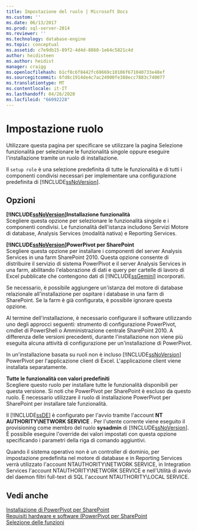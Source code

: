 ```yaml
---
title: Impostazione del ruolo | Microsoft Docs
ms.custom: ''
ms.date: 06/13/2017
ms.prod: sql-server-2014
ms.reviewer: ''
ms.technology: database-engine
ms.topic: conceptual
ms.assetid: c7e9db15-89f2-4d4d-8860-1e64c5821c4d
author: heidisteen
ms.author: heidist
manager: craigg
ms.openlocfilehash: b1cf8c6f8442fc69669c10106f671040733e48ef
ms.sourcegitcommit: 6fd8c1914de4c7ac24900fe388ecc7883c740077
ms.translationtype: MT
ms.contentlocale: it-IT
ms.lasthandoff: 04/26/2020
ms.locfileid: "66092228"
---
```

# <a name="setup-role"></a>Impostazione ruolo
  Utilizzare questa pagina per specificare se utilizzare la pagina Selezione funzionalità per selezionare le funzionalità singole oppure eseguire l'installazione tramite un ruolo di installazione.  
  
 Il `setup role` è una selezione predefinita di tutte le funzionalità e di tutti i componenti condivisi necessari per implementare una configurazione predefinita di [!INCLUDE[ssNoVersion](../../includes/ssnoversion-md.md)].  
  
## <a name="options"></a>Opzioni  
 **[!INCLUDE[ssNoVersion](../../includes/ssnoversion-md.md)]Installazione funzionalità**  
 Scegliere questa opzione per selezionare le funzionalità singole e i componenti condivisi. Le funzionalità dell'istanza includono Servizi Motore di database, Analysis Services (modalità nativa) e Reporting Services.  
  
 **[!INCLUDE[ssNoVersion](../../includes/ssnoversion-md.md)]PowerPivot per SharePoint**  
 Scegliere questa opzione per installare i componenti del server Analysis Services in una farm SharePoint 2010. Questa opzione consente di distribuire il servizio di sistema PowerPivot e il server Analysis Services in una farm, abilitando l'elaborazione di dati e query per cartelle di lavoro di Excel pubblicate che contengono dati di [!INCLUDE[ssGemini](../../includes/ssgemini-md.md)] incorporati.  
  
 Se necessario, è possibile aggiungere un'istanza del motore di database relazionale all'installazione per ospitare i database in una farm di SharePoint. Se la farm è già configurata, è possibile ignorare questa opzione.  
  
 Al termine dell'installazione, è necessario configurare il software utilizzando uno degli approcci seguenti: strumento di configurazione PowerPivot, cmdlet di PowerShell o Amministrazione centrale SharePoint 2010. A differenza delle versioni precedenti, durante l'installazione non viene più eseguita alcuna attività di configurazione per un'installazione di PowerPivot.  
  
 In un'installazione basata su ruoli non è incluso [!INCLUDE[ssNoVersion](../../includes/ssnoversion-md.md)] PowerPivot per l'applicazione client di Excel. L'applicazione client viene installata separatamente.  
  
 **Tutte le funzionalità con valori predefiniti**  
 Scegliere questo ruolo per installare tutte le funzionalità disponibili per questa versione. Si noti che PowerPivot per SharePoint è escluso da questo ruolo. È necessario utilizzare il ruolo di installazione PowerPivot per SharePoint per installare tale funzionalità.  
  
 Il [!INCLUDE[ssDE](../../includes/ssde-md.md)] è configurato per l'avvio tramite l'account **NT AUTHORITY\NETWORK SERVICE** . Per l'utente corrente viene eseguito il provisioning come membro del ruolo **sysadmin** di [!INCLUDE[ssNoVersion](../../includes/ssnoversion-md.md)]. È possibile eseguire l'override dei valori impostati con questa opzione specificando i parametri della riga di comando aggiuntivi.  
  
 Quando il sistema operativo non è un controller di dominio, per impostazione predefinita nel motore di database e in Reporting Services verrà utilizzato l'account NTAUTHORITY\NETWORK SERVICE, in Integration Services l'account NTAUTHORITY\NETWORK SERVICE e nell'Utilità di avvio del daemon filtri full-text di SQL l'account NTAUTHORITY\LOCAL SERVICE.  
  
## <a name="see-also"></a>Vedi anche  
 [Installazione di PowerPivot per SharePoint](https://go.microsoft.com/fwlink/?LinkId=206906)   
 [Requisiti hardware e software (PowerPivot per SharePoint](https://go.microsoft.com/fwlink/?LinkId=216823)   
 [Selezione delle funzioni](../../../2014/sql-server/install/feature-selection.md)  
  
  
